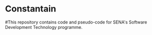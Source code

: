 # Constantain
#This repository contains code and pseudo-code for SENA's Software Development Technology programme.
